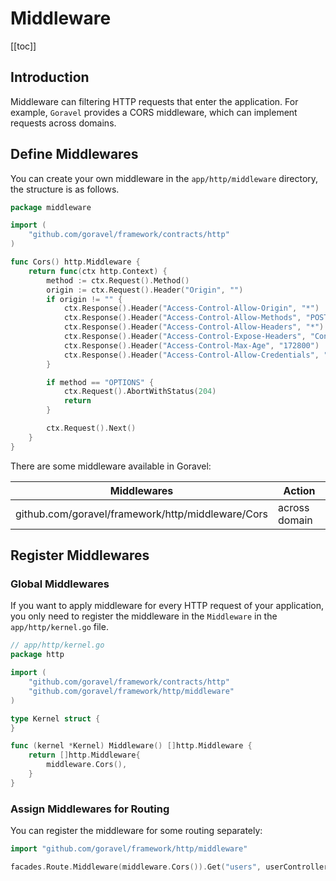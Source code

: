 # Middleware

[[toc]]

## Introduction

Middleware can filtering HTTP requests that enter the application. For example, `Goravel` provides a CORS middleware, which can implement requests across domains.

## Define Middlewares

You can create your own middleware in the `app/http/middleware` directory, the structure is as follows.

```go
package middleware

import (
	"github.com/goravel/framework/contracts/http"
)

func Cors() http.Middleware {
	return func(ctx http.Context) {
		method := ctx.Request().Method()
		origin := ctx.Request().Header("Origin", "")
		if origin != "" {
			ctx.Response().Header("Access-Control-Allow-Origin", "*")
			ctx.Response().Header("Access-Control-Allow-Methods", "POST, GET, OPTIONS, PUT, DELETE, UPDATE")
			ctx.Response().Header("Access-Control-Allow-Headers", "*")
			ctx.Response().Header("Access-Control-Expose-Headers", "Content-Length, Access-Control-Allow-Origin, Access-Control-Allow-Headers, Authorization")
			ctx.Response().Header("Access-Control-Max-Age", "172800")
			ctx.Response().Header("Access-Control-Allow-Credentials", "true")
		}

		if method == "OPTIONS" {
			ctx.Request().AbortWithStatus(204)
			return
		}

		ctx.Request().Next()
	}
}

```

There are some middleware available in Goravel:

| Middlewares                                       | Action        |
| ------------------------------------------------- | ------------- |
| github.com/goravel/framework/http/middleware/Cors | across domain |

## Register Middlewares

### Global Middlewares

If you want to apply middleware for every HTTP request of your application, you only need to register the middleware in the `Middleware` in the `app/http/kernel.go` file.

```go
// app/http/kernel.go
package http

import (
	"github.com/goravel/framework/contracts/http"
	"github.com/goravel/framework/http/middleware"
)

type Kernel struct {
}

func (kernel *Kernel) Middleware() []http.Middleware {
	return []http.Middleware{
		middleware.Cors(),
	}
}
```

### Assign Middlewares for Routing

You can register the middleware for some routing separately:

```go
import "github.com/goravel/framework/http/middleware"

facades.Route.Middleware(middleware.Cors()).Get("users", userController.Show)
```
